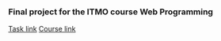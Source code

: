 ### Final project for the ITMO course Web Programming
[Task link](https://courses.openedu.ru/courses/course-v1:ITMOUniversity+WEBDEV+fall_2019/courseware/84cc5fae66ee462cb7f39c77c5e4cb67/0084f13ed5e04b62aee7e3a390f420bf/)
[Course link](https://courses.openedu.ru/courses/course-v1:ITMOUniversity+WEBDEV+fall_2019/courseware)